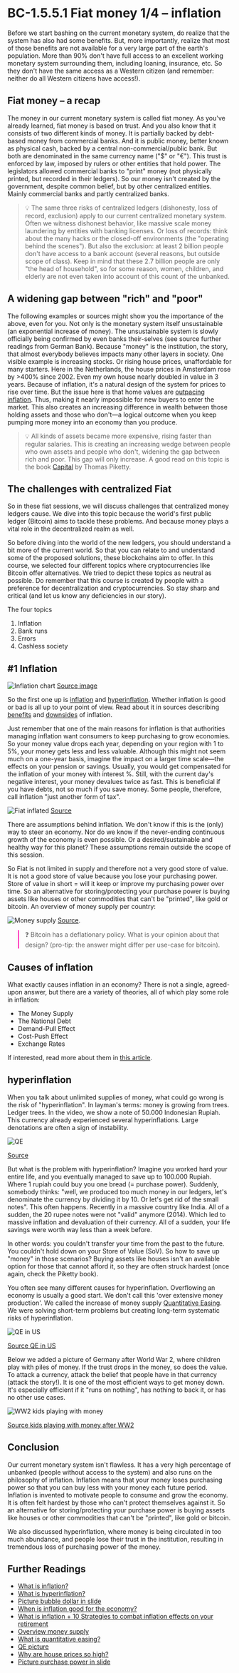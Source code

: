 
# BC-1.5.5.1 Fiat money 1/4 – inflation

Before we start bashing on the current monetary system, do realize that the system has also had some benefits. But, more importantly, realize that most of those benefits are not available for a very large part of the earth's population. More than 90% don't have full access to an excellent working monetary system surrounding them, including loaning, insurance, etc. So they don't have the same access as a Western citizen (and remember: neither do all Western citizens have access!).


## Fiat money – a recap

The money in our current monetary system is called fiat money. As you've already learned, fiat money is based on trust. And you also know that it consists of two different kinds of money. It is partially backed by debt-based money from commercial banks. And it is public money, better known as physical cash, backed by a central non-commercial/public bank. But both are denominated in the same currency name ("$" or "€"). This trust is enforced by law, imposed by rulers or other entities that hold power. The legislators allowed commercial banks to "print" money (not physically printed, but recorded in their ledgers). So our money isn't created by the government, despite common belief, but by other centralized entities. Mainly commercial banks and partly centralized banks.

>💡 The same three risks of centralized ledgers (dishonesty, loss of record, exclusion) apply to our current centralized monetary system. Often we witness dishonest behavior, like massive scale money laundering by entities with banking licenses. Or loss of records: think about the many hacks or the closed-off environments (the "operating behind the scenes"). But also the exclusion: at least 2 billion people don't have access to a bank account (several reasons, but outside scope of class). Keep in mind that these 2.7 billion people are only "the head of household", so for some reason, women, children, and elderly are not even taken into account of this count of the unbanked.


## A widening gap between "rich" and "poor"

The following examples or sources might show you the importance of the above, even for you. Not only is the monetary system itself unsustainable (an exponential increase of money). The unsustainable system is slowly officially being confirmed by even banks their-selves (see source further readings from German Bank). Because "money" is the institution, the story, that almost everybody believes impacts many other layers in society. One visible example is increasing stocks. Or rising house prices, unaffordable for many starters. Here in the Netherlands, the house prices in Amsterdam rose by >400% since 2002. Even my own house nearly doubled in value in 3 years. Because of inflation, it's a natural design of the system for prices to rise over time. But the issue here is that home values are [outpacing inflation]( https://www.cnbc.com/2017/06/23/how-much-housing-prices-have-risen-since-1940.html). Thus, making it nearly impossible for new buyers to enter the market. This also creates an increasing difference in wealth between those holding assets and those who don't—a logical outcome when you keep pumping more money into an economy than you produce.

>💡  All kinds of assets became more expensive, rising faster than regular salaries. This is creating an increasing wedge between people who own assets and people who don't, widening the gap between rich and poor. This gap will only increase. A good read on this topic is the book [Capital]( https://www.amazon.co.uk/Capital-Twenty-First-Century-Thomas-Piketty/dp/067443000X?SubscriptionId=AKIAILSHYYTFIVPWUY6Q&tag=duckduckgo-brave-uk-21&linkCode=xm2&camp=2025&creative=165953&creativeASIN=067443000X) by Thomas Piketty.

## The challenges with centralized Fiat

So in these fiat sessions, we will discuss challenges that centralized money ledgers cause. We dive into this topic because the world's first public ledger (Bitcoin) aims to tackle these problems. And because money plays a vital role in the decentralized realm as well.

So before diving into the world of the new ledgers, you should understand a bit more of the current world. So that you can relate to and understand some of the proposed solutions, these blockchains aim to offer. In this course, we selected four different topics where cryptocurrencies like Bitcoin offer alternatives. We tried to depict these topics as neutral as possible. Do remember that this course is created by people with a preference for decentralization and cryptocurrencies. So stay sharp and critical (and let us know any deficiencies in our story).

The four topics
1. Inflation
2. Bank runs
3. Errors
4. Cashless society


## #1 Inflation



![Inflation chart](https://www.gold-eagle.com/sites/default/files/vronsky103113-1a.jpg)
[Source image](https://www.gold-eagle.com/article/crashing-us-dollar-vs-gold-part-2)

So the first one up is [inflation]( https://www.youtube.com/watch?v=beAvFHP4wDI) and [hyperinflation](https://www.youtube.com/watch?v=o-PNlhhVhZ8). Whether inflation is good or bad is all up to your point of view. Read about it in sources describing [benefits](https://www.investopedia.com/ask/answers/111414/how-can-inflation-be-good-economy.asp) and [downsides](https://www.moneycrashers.com/what-is-inflation-definition-causes-inflation-rate/) of inflation.

Just remember that one of the main reasons for inflation is that authorities managing inflation want consumers to keep purchasing to grow economies. So your money value drops each year, depending on your region with 1 to 5%, your money gets less and less valuable. Although this might not seem much on a one-year basis, imagine the impact on a larger time scale—the effects on your pension or savings. Usually, you would get compensated for the inflation of your money with interest %. Still, with the current day's negative interest, your money devalues twice as fast. This is beneficial if you have debts, not so much if you save money. Some people, therefore, call inflation "just another form of tax".

![Fiat inflated](https://raw.githubusercontent.com/koiosonline/literature-images/main/blockchain-level1/bc-1-5-5-1-fiat-money-1-4-image1.jpg)
[Source]( https://www.humbletraders.com/inflation/)

There are assumptions behind inflation. We don't know if this is the (only) way to steer an economy. Nor do we know if the never-ending continuous growth of the economy is even possible. Or a desired/sustainable and healthy way for this planet? These assumptions remain outside the scope of this session.



So Fiat is not limited in supply and therefore not a very good store of value. It is not a good store of value because you lose your purchasing power. Store of value in short = will it keep or improve my purchasing power over time. So an alternative for storing/protecting your purchase power is buying assets like houses or other commodities that can't be "printed", like gold or bitcoin. An overview of money supply per country:

![Money supply](https://upload.wikimedia.org/wikipedia/commons/9/92/Money_supply_growth_vs_inflation_rates.png)
[Source]( https://en.wikipedia.org/wiki/Money_supply).



<blockquote style="border-color: #ff0bac">❓ Bitcoin has a deflationary policy. What is your opinion about that design? (pro-tip: the answer might differ per use-case for bitcoin).  </blockquote>

## Causes of inflation

What exactly causes inflation in an economy? There is not a single, agreed-upon answer, but there are a variety of theories, all of which play some role in inflation:
* The Money Supply
* The National Debt
* Demand-Pull Effect
* Cost-Push Effect
* Exchange Rates

If interested, read more about them in [this article]( https://www.moneycrashers.com/what-is-inflation-definition-causes-inflation-rate/).

## hyperinflation
When you talk about unlimited supplies of money, what could go wrong is the risk of "hyperinflation". In layman's terms: money is growing from trees. Ledger trees.
In the video, we show a note of 50.000 Indonesian Rupiah. This currency already experienced several hyperinflations. Large denotations are often a sign of instability.

![QE](http://images.oobject.com/thumbdir/thumbnails/3/05/305777230e62eabfe763877247d1de27-orig)

[Source](http://images.oobject.com/thumbdir/thumbnails/3/05/305777230e62eabfe763877247d1de27-orig)


But what is the problem with hyperinflation? Imagine you worked hard your entire life, and you eventually managed to save up to 100.000 Rupiah. Where 1 rupiah could buy you one bread (= purchase power). Suddenly, somebody thinks: "well, we produced too much money in our ledgers, let's denominate the currency by dividing it by 10. Or let's get rid of the small notes". This often happens. Recently in a massive country like India. All of a sudden, the 20 rupee notes were not "valid" anymore (2014). Which led to massive inflation and devaluation of their currency. All of a sudden, your life savings were worth way less than a week before.

In other words: you couldn't transfer your time from the past to the future. You couldn't hold down on your Store of Value (SoV). So how to save up "money" in those scenarios? Buying assets like houses isn't an available option for those that cannot afford it, so they are often struck hardest (once again, check the Piketty book).

You often see many different causes for hyperinflation. Overflowing an economy is usually a good start. We don't call this 'over extensive money production'. We called the increase of money supply [Quantitative Easing](https://www.youtube.com/watch?v=4TihoBfdCe8). We were solving short-term problems but creating long-term systematic risks of hyperinflation.


![QE in US](https://www.gold-eagle.com/images/lundeen032511h.gif)

[Source QE in US](https://www.gold-eagle.com/article/us-currency-circulation-us-gold-reserves)

Below we added a picture of Germany after World War 2, where children play with piles of money. If the trust drops in the money, so does the value. To attack a currency, attack the belief that people have in that currency (attack the story!). It is one of the most efficient ways to get money down. It's especially efficient if it "runs on nothing", has nothing to back it, or has no other use cases.

![WW2 kids playing with money](http://images.oobject.com/thumbdir/thumbnails/1/87/18721bcea2a4de256ed8a021d195f47f-orig)

[Source kids playing with money after WW2](https://www.oobject.com/category/12-examples-of-money/)


## Conclusion
Our current monetary system isn't flawless. It has a very high percentage of unbanked (people without access to the system) and also runs on the philosophy of inflation. Inflation means that your money loses purchasing power so that you can buy less with your money each future period. Inflation is invented to motivate people to consume and grow the economy. It is often felt hardest by those who can't protect themselves against it. So an alternative for storing/protecting your purchase power is buying assets like houses or other commodities that can't be "printed", like gold or bitcoin.

We also discussed hyperinflation, where money is being circulated in too much abundance, and people lose their trust in the institution, resulting in tremendous loss of purchasing power of the money.


## Further Readings
* [What is inflation?](https://www.youtube.com/watch?v=beAvFHP4wDI)
* [What is hyperinflation?](https://www.youtube.com/watch?v=o-PNlhhVhZ8)
* [Picture bubble dollar in slide](https://www.humbletraders.com/inflation/)
* [When is inflation good for the economy?](https://www.investopedia.com/ask/answers/111414/how-can-inflation-be-good-economy.asp)
* [What is inflation + 10 Strategies to combat inflation effects on your retirement](https://www.moneycrashers.com/what-is-inflation-definition-causes-inflation-rate/)
* [Overview money supply](https://en.wikipedia.org/wiki/Money_supply)
* [What is quantitative easing?](https://www.youtube.com/watch?v=4TihoBfdCe8)
* [QE picture](https://www.gold-eagle.com/article/us-currency-circulation-us-gold-reserves)
* [Why are house prices so high?](https://www.youtube.com/watch?v=Y4WmDoYJhnk)
* [Picture purchase power in slide](https://www.gold-eagle.com/article/crashing-us-dollar-vs-gold-part-2)


